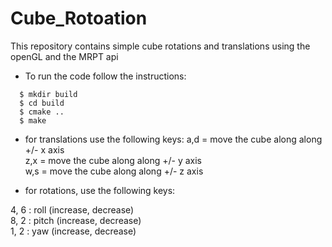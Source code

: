 # Cube_Rotoation

This repository contains simple cube rotations and translations using the openGL and the MRPT api
* To run the code follow the instructions:

```
  $ mkdir build
  $ cd build
  $ cmake ..
  $ make 
```

* for translations use the following keys:
a,d = move the cube along along +/- x axis  <br/>
z,x = move the cube along along +/- y axis  <br/>
w,s = move the cube along along +/- z axis  <br/>

* for rotations, use the following keys:

4, 6 : roll (increase, decrease)  <br/>
8, 2 : pitch (increase, decrease) <br/>
1, 2 : yaw (increase, decrease)   <br/>
